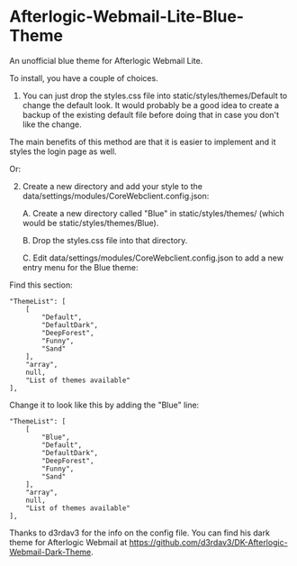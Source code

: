# Afterlogic-Webmail-Lite-Blue-Theme
An unofficial blue theme for Afterlogic Webmail Lite.

To install, you have a couple of choices.

1. You can just drop the styles.css file into static/styles/themes/Default to change the default look. It would probably be a good idea to create a backup of the existing default file before doing that in case you don't like the change.

The main benefits of this method are that it is easier to implement and it styles the login page as well.

Or:

2. Create a new directory and add your style to the data/settings/modules/CoreWebclient.config.json:

    A. Create a new directory called "Blue" in static/styles/themes/ (which would be static/styles/themes/Blue).

    B. Drop the styles.css file into that directory.

    C. Edit data/settings/modules/CoreWebclient.config.json to add a new entry menu for the Blue theme:

Find this section:

    "ThemeList": [
        [
            "Default",
            "DefaultDark",
            "DeepForest",
            "Funny",
            "Sand"
        ],
        "array",
        null,
        "List of themes available"
    ],

Change it to look like this by adding the "Blue" line:

    "ThemeList": [
        [
            "Blue",
            "Default",
            "DefaultDark",
            "DeepForest",
            "Funny",
            "Sand"
        ],
        "array",
        null,
        "List of themes available"
    ],

Thanks to d3rdav3 for the info on the config file. You can find his dark theme for Afterlogic Webmail at https://github.com/d3rdav3/DK-Afterlogic-Webmail-Dark-Theme.
